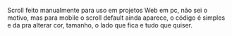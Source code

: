 Scroll feito manualmente para uso em projetos Web em pc, não sei o motivo, mas para mobile o scroll default ainda aparece, o código é simples e da pra alterar cor, tamanho, o lado que fica e tudo que quiser.